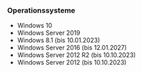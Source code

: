 
### Operationssysteme
- Windows 10
- Windows Server 2019
- Windows 8.1 (bis 10.01.2023)
- Windows Server 2016 (bis 12.01.2027)
- Windows Server 2012 R2 (bis 10.10.2023)
- Windows Server 2012 (bis 10.10.2023)
